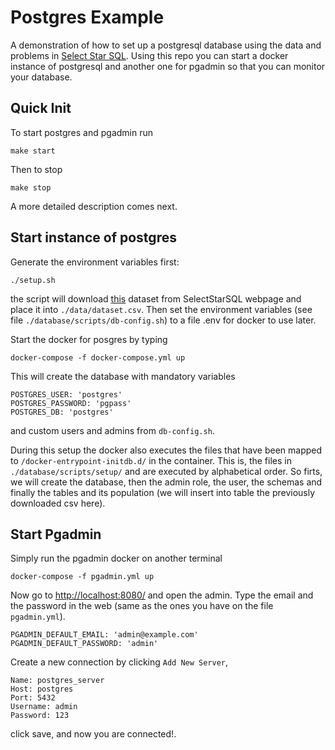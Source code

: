 # Postgres Example

A demonstration of how to set up a postgresql database using the data and problems in [Select Star SQL](https://selectstarsql.com/). Using this repo you can start a docker instance of postgresql and another one for pgadmin so that you can monitor your database. 

## Quick Init

To start postgres and pgadmin run

```make start```

Then to stop

```make stop```

A more detailed description comes next.

## Start instance of postgres

Generate the environment variables first:

```./setup.sh```

the script will download [this]('https://selectstarsql.com/data/tx_deathrow_full.csv') dataset from SelectStarSQL webpage and place it into ```./data/dataset.csv```. Then set the environment variables (see file ```./database/scripts/db-config.sh```) to a file .env for docker to use later.

Start the docker for posgres by typing

```docker-compose -f docker-compose.yml up```

This will create the database with mandatory variables

```
POSTGRES_USER: 'postgres'
POSTGRES_PASSWORD: 'pgpass'
POSTGRES_DB: 'postgres'
```

and custom users and admins from ```db-config.sh```.

During this setup the docker also executes the files that have been mapped to ```/docker-entrypoint-initdb.d/``` in the container. This is, the files in ```./database/scripts/setup/``` and are executed by alphabetical order. So firts, we will create the database, then the admin role, the user, the schemas and finally the tables and its population (we will insert into table the previously downloaded csv here).

## Start Pgadmin

Simply run the pgadmin docker on another terminal 

```docker-compose -f pgadmin.yml up```

Now go to [http://localhost:8080/](http://localhost:8080/) and open the admin. Type the email and the password in the web (same as the ones you have on the file ```pgadmin.yml```).

```
PGADMIN_DEFAULT_EMAIL: 'admin@example.com'
PGADMIN_DEFAULT_PASSWORD: 'admin'
```

Create a new connection by clicking ```Add New Server```,

```
Name: postgres_server
Host: postgres
Port: 5432
Username: admin
Password: 123
``` 

click save, and now you are connected!.
